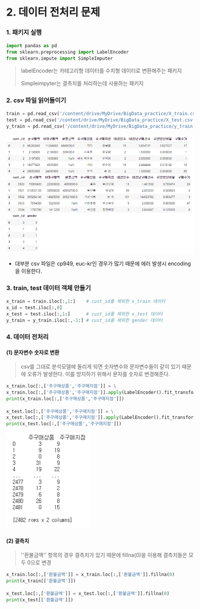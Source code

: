 # 2. 데이터 전처리 문제

### 1. 패키지 실행

```python
import pandas as pd
from sklearn.preprocessing import LabelEncoder
from sklearn.impute import SimpleImputer
```

> labelEncoder는 카테고리형 데이터를 수치형 데이터로 변환해주는 패키지
>
> Simpleimpyter는 결측치를 처리하는데 사용하는 패키지



### 2. csv 파일 읽어들이기

```python
train = pd.read_csv('/content/drive/MyDrive/BigData_practice/X_train.csv', sep= ',', encoding = 'CP949')
test = pd.read_csv('/content/drive/MyDrive/BigData_practice/X_test.csv', sep= ',', encoding = 'CP949')
y_train = pd.read_csv('/content/drive/MyDrive/BigData_practice/y_train.csv', sep= ',', encoding = 'CP949')
```

![image-20210719152542593](markdown-images/image-20210719152542593.png)

* 대부분 csv 파일은 cp949, euc-kr인 경우가 많기 때문에 에러 발생시 encoding을 이용한다.

### 3. train, test 데이터 객체 만들기

```python
x_train = train.iloc[:,1:]    # cust_id를 제외한 x_train 데이터 
x_id = test.iloc[:,0]
x_test = test.iloc[:,1:]   	  # cust_id를 제외한 x_test 데이터 
y_train = y_train.iloc[:,-1:] # cust_id를 제외한 gender 데이터
```



### 4. 데이터 전처리

#### (1) 문자변수 숫자로 변환

> csv를 그대로 분석모델에 돌리게 되면 숫자변수와 문자변수들이 같이 있기 때문에 오류가 발생한다. 이를 방지하기 위해서 문자를 숫자로 변경해준다.

```python
x_train.loc[:,['주구매상품','주구매지점']] = \
x_train.loc[:,['주구매상품','주구매지점']].apply(LabelEncoder().fit_transform)
print(x_train.loc[:,['주구매상품','주구매지점']])

x_test.loc[:,['주구매상품','주구매지점']] = \
x_test.loc[:,['주구매상품','주구매지점']].apply(LabelEncoder().fit_transform)
print(x_test.loc[:,['주구매상품','주구매지점']])
```

![image-20210719152816445](markdown-images/image-20210719152816445.png)

#### (2) 결측치 

> ''환불금액'' 항목의 경우 결측치가 있기 때문에 fillna(0)을 이용해 결측치들은 모두 0으로 변경

```python
x_train.loc[:,['환불금액']] = x_train.loc[:,['환불금액']].fillna(0)
print(x_train[['환불금액']])

x_test.loc[:,['환불금액']] = x_test.loc[:,['환불금액']].fillna(0)
print(x_test[['환불금액']])
```



### 



